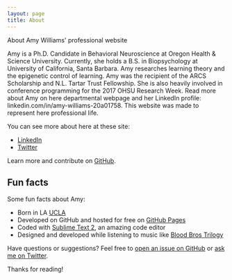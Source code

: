 ```yaml
---
layout: page
title: About
---
```


<p class="message">
  About Amy Williams' professional website
</p>

Amy is a Ph.D. Candidate in Behavioral Neuroscience at Oregon Health & Science University. Currently, she holds a B.S. in Biopsychology at University of California, Santa Barbara. Amy researches learning theory and the epigenetic control of learning. Amy was the recipient of the ARCS Scholarship and N.L. Tartar Trust Fellowship. She is also heavily involved in conference programming for the 2017 OHSU Research Week. Read more about Amy on here departmental webpage and her LinkedIn profile: linkedin.com/in/amy-williams-20a01758. This website was made to represent here professional life.

You can see more about here at these site:

* [LinkedIn](http://linkedin.com/in/amy-williams-20a01758)
* [Twitter](https://twitter.com/fREYwilly1)

Learn more and contribute on [GitHub](https://github.com/poole).

## Fun facts

Some fun facts about Amy:

* Born in LA [UCLA](http://www.ucla.edu/)
* Developed on GitHub and hosted for free on [GitHub Pages](https://pages.github.com)
* Coded with [Sublime Text 2](http://sublimetext.com), an amazing code editor
* Designed and developed while listening to music like [Blood Bros Trilogy](https://soundcloud.com/maddecent/sets/blood-bros-series)

Have questions or suggestions? Feel free to [open an issue on GitHub](https://github.com/poole/issues/new) or [ask me on Twitter](https://twitter.com/mdo).

Thanks for reading!
